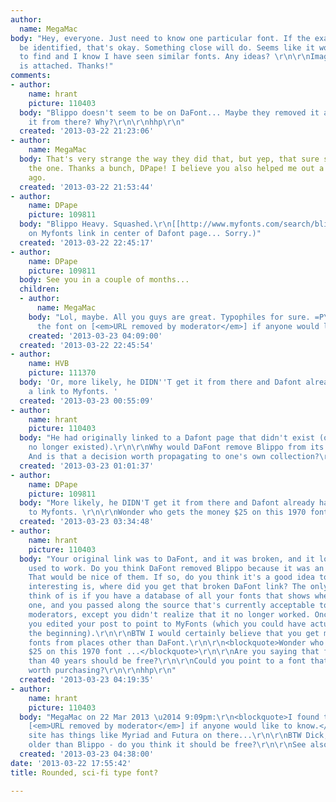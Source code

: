 ```yaml
---
author:
  name: MegaMac
body: "Hey, everyone. Just need to know one particular font. If the exact one can't
  be identified, that's okay. Something close will do. Seems like it would be simple
  to find and I know I have seen similar fonts. Any ideas? \r\n\r\nImage to work from
  is attached. Thanks!"
comments:
- author:
    name: hrant
    picture: 110403
  body: "Blippo doesn't seem to be on DaFont... Maybe they removed it after you got
    it from there? Why?\r\n\r\nhhp\r\n"
  created: '2013-03-22 21:23:06'
- author:
    name: MegaMac
  body: That's very strange the way they did that, but yep, that sure seems to be
    the one. Thanks a bunch, DPape! I believe you also helped me out a couple months
    ago.
  created: '2013-03-22 21:53:44'
- author:
    name: DPape
    picture: 109811
  body: "Blippo Heavy. Squashed.\r\n[[http://www.myfonts.com/search/blippo+heavy/]][img:sites/default/files/old-images/anniv1_6638.jpg]\r\n\r\n(Click
    on Myfonts link in center of Dafont page... Sorry.)"
  created: '2013-03-22 22:45:17'
- author:
    name: DPape
    picture: 109811
  body: See you in a couple of months...
  children:
  - author:
      name: MegaMac
    body: "Lol, maybe. All you guys are great. Typophiles for sure. =P\r\n\r\nI found
      the font on [<em>URL removed by moderator</em>] if anyone would like to know."
    created: '2013-03-23 04:09:00'
  created: '2013-03-22 22:45:54'
- author:
    name: HVB
    picture: 111370
  body: 'Or, more likely, he DIDN''T get it from there and Dafont already had it as
    a link to Myfonts. '
  created: '2013-03-23 00:55:09'
- author:
    name: hrant
    picture: 110403
  body: "He had originally linked to a Dafont page that didn't exist (or more likely,
    no longer existed).\r\n\r\nWhy would DaFont remove Blippo from its collection?
    And is that a decision worth propagating to one's own collection?\r\n\r\nhhp\r\n"
  created: '2013-03-23 01:01:37'
- author:
    name: DPape
    picture: 109811
  body: "More likely, he DIDN'T get it from there and Dafont already had it as a link
    to Myfonts. \r\n\r\nWonder who gets the money $25 on this 1970 font ..."
  created: '2013-03-23 03:34:48'
- author:
    name: hrant
    picture: 110403
  body: "Your original link was to DaFont, and it was broken, and it looked like it
    used to work. Do you think DaFont removed Blippo because it was an illegal offering?
    That would be nice of them. If so, do you think it's a good idea to follow suit?\r\n\r\nWhat's
    interesting is, where did you get that broken DaFont link? The only way I can
    think of is if you have a database of all your fonts that shows where to get each
    one, and you passed along the source that's currently acceptable to Typophile
    moderators, except you didn't realize that it no longer worked. Once you realized,
    you edited your post to point to MyFonts (which you could have actually done from
    the beginning).\r\n\r\nBTW I would certainly believe that you get many of your
    fonts from places other than DaFont.\r\n\r\n<blockquote>Wonder who gets the money
    $25 on this 1970 font ...</blockquote>\r\n\r\nAre you saying that fonts older
    than 40 years should be free?\r\n\r\nCould you point to a font that you feel is
    worth purchasing?\r\n\r\nhhp\r\n"
  created: '2013-03-23 04:19:35'
- author:
    name: hrant
    picture: 110403
  body: "MegaMac on 22 Mar 2013 \u2014 9:09pm:\r\n<blockquote>I found the font on
    [<em>URL removed by moderator</em>] if anyone would like to know.</blockquote>\r\n\r\nThat
    site has things like Myriad and Futura on there...\r\n\r\nBTW Dick, Futura is
    older than Blippo - do you think it should be free?\r\n\r\nSee also: http://typophile.com/node/99806\r\n\r\nhhp\r\n"
  created: '2013-03-23 04:38:00'
date: '2013-03-22 17:55:42'
title: Rounded, sci-fi type font?

---
```

